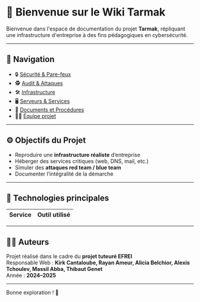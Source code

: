 # 🧠 Bienvenue sur le Wiki Tarmak

Bienvenue dans l'espace de documentation du projet **Tarmak**, répliquant une infrastructure d'entreprise à des fins pédagogiques en cybersécurité.

---

## 🧭 Navigation

- 🔒 [Sécurité & Pare-feux](./securite)
- 🕵️ [Audit & Attaques](./audit)
- 🛠️ [Infrastructure](./infrastructure)
- 🖥️ [Serveurs & Services](./services)
- 📄 [Documents et Procédures](./docs)
- 🧑‍💻 [Équipe projet](./equipe)

---

## ⚙️ Objectifs du Projet

- Reproduire une **infrastructure réaliste** d’entreprise
- Héberger des services critiques (web, DNS, mail, etc.)
- Simuler des **attaques red team / blue team**
- Documenter l’intégralité de la démarche

---

## 📌 Technologies principales

| Service       | Outil utilisé       |
|---------------|---------------------|



---

## 🧑‍🏫 Auteurs

Projet réalisé dans le cadre du **projet tuteuré EFREI**  
Responsable Web : **Kirk Cantaloube, Rayan Ameur, Alicia Belchior, Alexis Tchoulev, Massil Abba, Thibaut Genet**  
Année : **2024–2025**

---

Bonne exploration ! 🚀
